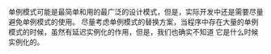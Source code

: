 单例模式可能是最简单和用的最广泛的设计模式，但是，实际开发中还是需要尽量避免单例模式的使用。
尽量考虑单例模式的替换方案，当程序中存在大量的单例模式的时候，虽然有延迟实例化的作用，但是，我们也确实不知道
它是什么时候实例化的。
